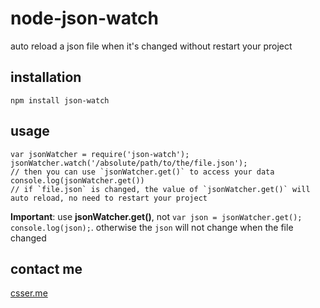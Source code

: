 # node-json-watch

auto reload a json file when it's changed without restart your project

## installation
    npm install json-watch

## usage
    var jsonWatcher = require('json-watch');
    jsonWatcher.watch('/absolute/path/to/the/file.json');
    // then you can use `jsonWatcher.get()` to access your data
    console.log(jsonWatcher.get())
    // if `file.json` is changed, the value of `jsonWatcher.get()` will auto reload, no need to restart your project
**Important**: use **jsonWatcher.get()**, not `var json = jsonWatcher.get(); console.log(json);`. otherwise the `json` will not change when the file changed 
    
## contact me
[csser.me](http://csser.me)
